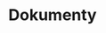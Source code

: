 ---
title: 'Dokumenty'
description: 'Dostęp do ważnych dokumentów i zasobów związanych z naszą organizacją.'
documents:
  - title: 'Statut'
    description: 'Oficjalny statut organizacji'
    url: '/documents/statute.pdf'
    icon: 'file-document'
  - title: 'Formularz członkowski'
    description: 'Formularz zgłoszeniowy dla nowych członków'
    url: '/documents/membership-form.pdf'
    icon: 'file-document-edit'
  - title: 'Sprawozdanie roczne'
    description: 'Najnowsze sprawozdanie roczne i aktywności'
    url: '/documents/annual-report.pdf'
    icon: 'file-chart'
--- 